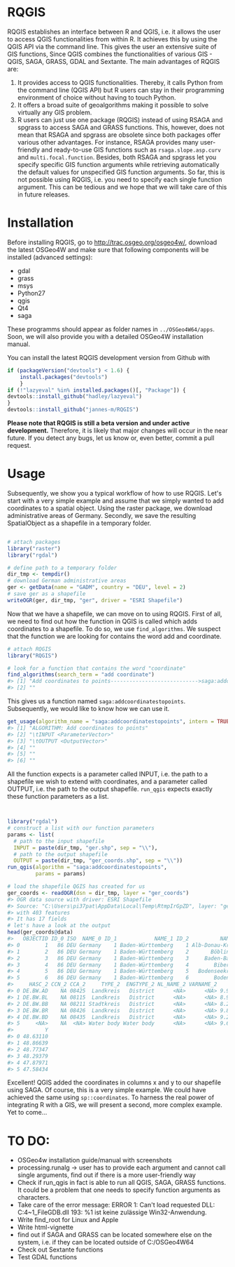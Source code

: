 <!-- README.md is generated from README.Rmd. Please edit that file -->
<!-- C:\OSGeo4W64\bin\python-qgis -> opens Python!! -->
RQGIS
=====

RQGIS establishes an interface between R and QGIS, i.e. it allows the user to access QGIS functionalities from within R. It achieves this by using the QGIS API via the command line. This gives the user an extensive suite of GIS functions, Since QGIS combines the functionalities of various GIS - QGIS, SAGA, GRASS, GDAL and Sextante. The main advantages of RQGIS are:

1.  It provides access to QGIS functionalities. Thereby, it calls Python from the command line (QGIS API) but R users can stay in their programming environment of choice without having to touch Python.
2.  It offers a broad suite of geoalgorithms making it possible to solve virtually any GIS problem.
3.  R users can just use one package (RQGIS) instead of using RSAGA and spgrass to access SAGA and GRASS functions. This, however, does not mean that RSAGA and spgrass are obsolete since both packages offer various other advantages. For instance, RSAGA provides many user-friendly and ready-to-use GIS functions such as `rsaga.slope.asp.curv` and `multi.focal.function`. Besides, both RSAGA and spgrass let you specify specific GIS function arguments while retrieving automatically the default values for unspecified GIS function arguments. So far, this is not possible using RQGIS, i.e. you need to specify each single function argument. This can be tedious and we hope that we will take care of this in future releases.

Installation
============

Before installing RQGIS, go to <http://trac.osgeo.org/osgeo4w/>, download the latest OSGeo4W and make sure that following components will be installed (advanced settings):

-   gdal
-   grass
-   msys
-   Python27
-   qgis
-   Qt4
-   saga

These programms should appear as folder names in `../OSGeo4W64/apps`. Soon, we will also provide you with a detailed OSGeo4W installation manual.

You can install the latest RQGIS development version from Github with

``` r
if (packageVersion("devtools") < 1.6) {
    install.packages("devtools")    
    }
if (!"lazyeval" %in% installed.packages()[, "Package"]) {
devtools::install_github("hadley/lazyeval")  
}
devtools::install_github("jannes-m/RQGIS")
```

**Please note that RQGIS is still a beta version and under active development.** Therefore, it is likely that major changes will occur in the near future. If you detect any bugs, let us know or, even better, commit a pull request.

Usage
=====

Subsequently, we show you a typical workflow of how to use RQGIS. Let's start with a very simple example and assume that we simply wanted to add coordinates to a spatial object. Using the raster package, we download administrative areas of Germany. Secondly, we save the resulting SpatialObject as a shapefile in a temporary folder.

``` r

# attach packages
library("raster")
library("rgdal")

# define path to a temporary folder
dir_tmp <- tempdir()
# download German administrative areas
ger <- getData(name = "GADM", country = "DEU", level = 2)
# save ger as a shapefile
writeOGR(ger, dir_tmp, "ger", driver = "ESRI Shapefile")
```

Now that we have a shapefile, we can move on to using RQGIS. First of all, we need to find out how the function in QGIS is called which adds coordinates to a shapefile. To do so, we use `find_algorithms`. We suspect that the function we are looking for contains the word add and coordinate.

``` r
# attach RQGIS
library("RQGIS")

# look for a function that contains the word "coordinate"
find_algorithms(search_term = "add coordinate")
#> [1] "Add coordinates to points---------------------------->saga:addcoordinatestopoints"
#> [2] ""
```

This gives us a function named `saga:addcoordinatestopoints`. Subsequently, we would like to know how we can use it.

``` r
get_usage(algorithm_name = "saga:addcoordinatestopoints", intern = TRUE)
#> [1] "ALGORITHM: Add coordinates to points"
#> [2] "\tINPUT <ParameterVector>"            
#> [3] "\tOUTPUT <OutputVector>"              
#> [4] ""                                    
#> [5] ""                                    
#> [6] ""
```

All the function expects is a parameter called INPUT, i.e. the path to a shapefile we wish to extend with coordinates, and a parameter called OUTPUT, i.e. the path to the output shapefile. `run_qgis` expects exactly these function parameters as a list.

``` r


library("rgdal")
# construct a list with our function parameters
params <- list(
  # path to the input shapefile
  INPUT = paste(dir_tmp, "ger.shp", sep = "\\"),
  # path to the output shapefile
  OUTPUT = paste(dir_tmp, "ger_coords.shp", sep = "\\"))
run_qgis(algorithm = "saga:addcoordinatestopoints", 
         params = params)

# load the shapefile QGIS has created for us
ger_coords <- readOGR(dsn = dir_tmp, layer = "ger_coords")
#> OGR data source with driver: ESRI Shapefile 
#> Source: "C:\Users\pi37pat\AppData\Local\Temp\RtmpIrGpZD", layer: "ger_coords"
#> with 403 features
#> It has 17 fields
# let's have a look at the output
head(ger_coords@data)
#>   OBJECTID ID_0 ISO  NAME_0 ID_1            NAME_1 ID_2          NAME_2
#> 0        1   86 DEU Germany    1 Baden-Württemberg    1 Alb-Donau-Kreis
#> 1        2   86 DEU Germany    1 Baden-Württemberg    2       Böblingen
#> 2        3   86 DEU Germany    1 Baden-Württemberg    3     Baden-Baden
#> 3        4   86 DEU Germany    1 Baden-Württemberg    4        Biberach
#> 4        5   86 DEU Germany    1 Baden-Württemberg    5   Bodenseekreis
#> 5        6   86 DEU Germany    1 Baden-Württemberg    6        Bodensee
#>     HASC_2 CCN_2 CCA_2     TYPE_2  ENGTYPE_2 NL_NAME_2 VARNAME_2        X
#> 0 DE.BW.AD    NA 08425  Landkreis   District      <NA>      <NA> 9.948325
#> 1 DE.BW.BL    NA 08115  Landkreis   District      <NA>      <NA> 8.938024
#> 2 DE.BW.BB    NA 08211 Stadtkreis   District      <NA>      <NA> 8.288034
#> 3 DE.BW.BR    NA 08426  Landkreis   District      <NA>      <NA> 9.885155
#> 4 DE.BW.BD    NA 08435  Landkreis   District      <NA>      <NA> 9.270726
#> 5     <NA>    NA  <NA> Water body Water body      <NA>      <NA> 9.602077
#>          Y
#> 0 48.63110
#> 1 48.86639
#> 2 48.77347
#> 3 48.29379
#> 4 47.87971
#> 5 47.58434
```

Excellent! QGIS added the coordinates in columns x and y to our shapefile using SAGA. Of course, this is a very simple example. We could have achieved the same using `sp::coordinates`. To harness the real power of integrating R with a GIS, we will present a second, more complex example. Yet to come...

TO DO:
======

-   OSGeo4w installation guide/manual with screenshots
-   processing.runalg -&gt; user has to provide each argument and cannot call single arguments, find out if there is a more user-friendly way
-   Check if run\_qgis in fact is able to run all QGIS, SAGA, GRASS functions. It could be a problem that one needs to specify function arguments as characters.
-   Take care of the error message: ERROR 1: Can't load requested DLL: C:4~1\_FileGDB.dll 193: %1 ist keine zulässige Win32-Anwendung.
-   Write find\_root for Linux and Apple
-   Write html-vignette
-   find out if SAGA and GRASS can be located somewhere else on the system, i.e. if they can be located outside of C:/OSGeo4W64
-   Check out Sextante functions
-   Test GDAL functions
